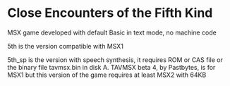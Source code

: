 # Close Encounters of the Fifth Kind

MSX game developed with default Basic in text mode, no machine code

5th is the version compatible with MSX1

5th_sp is the version with speech synthesis, it requires ROM or CAS file or the binary file tavmsx.bin in disk A. TAVMSX beta 4, by Pastbytes, is for MSX1 but this version of the game requires at least MSX2 with 64KB

